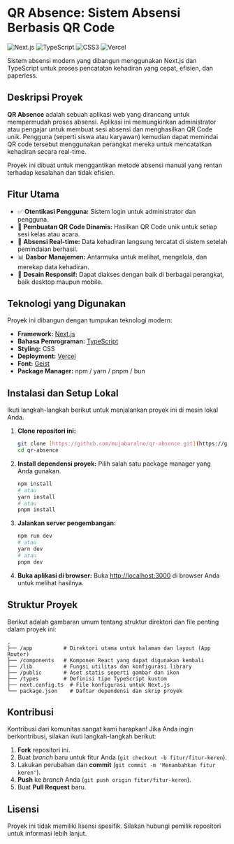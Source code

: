 # QR Absence: Sistem Absensi Berbasis QR Code

![Next.js](https://img.shields.io/badge/Next.js-000000?style=for-the-badge&logo=nextdotjs&logoColor=white)
![TypeScript](https://img.shields.io/badge/TypeScript-3178C6?style=for-the-badge&logo=typescript&logoColor=white)
![CSS3](https://img.shields.io/badge/CSS3-1572B6?style=for-the-badge&logo=css3&logoColor=white)
![Vercel](https://img.shields.io/badge/Vercel-000000?style=for-the-badge&logo=vercel&logoColor=white)

Sistem absensi modern yang dibangun menggunakan Next.js dan TypeScript untuk proses pencatatan kehadiran yang cepat, efisien, dan paperless.

## Deskripsi Proyek

**QR Absence** adalah sebuah aplikasi web yang dirancang untuk mempermudah proses absensi. Aplikasi ini memungkinkan administrator atau pengajar untuk membuat sesi absensi dan menghasilkan QR Code unik. Pengguna (seperti siswa atau karyawan) kemudian dapat memindai QR code tersebut menggunakan perangkat mereka untuk mencatatkan kehadiran secara real-time.

Proyek ini dibuat untuk menggantikan metode absensi manual yang rentan terhadap kesalahan dan tidak efisien.

## Fitur Utama

-   ✅ **Otentikasi Pengguna:** Sistem login untuk administrator dan pengguna.
-   🔑 **Pembuatan QR Code Dinamis:** Hasilkan QR Code unik untuk setiap sesi kelas atau acara.
-   🚀 **Absensi Real-time:** Data kehadiran langsung tercatat di sistem setelah pemindaian berhasil.
-   📊 **Dasbor Manajemen:** Antarmuka untuk melihat, mengelola, dan merekap data kehadiran.
-   📱 **Desain Responsif:** Dapat diakses dengan baik di berbagai perangkat, baik desktop maupun mobile.

## Teknologi yang Digunakan

Proyek ini dibangun dengan tumpukan teknologi modern:

-   **Framework:** [Next.js](https://nextjs.org/)
-   **Bahasa Pemrograman:** [TypeScript](https://www.typescriptlang.org/)
-   **Styling:** CSS
-   **Deployment:** [Vercel](https://vercel.com/)
-   **Font:** [Geist](https://vercel.com/font)
-   **Package Manager:** npm / yarn / pnpm / bun

## Instalasi dan Setup Lokal

Ikuti langkah-langkah berikut untuk menjalankan proyek ini di mesin lokal Anda.

1.  **Clone repositori ini:**
    ```bash
    git clone [https://github.com/mujabaralno/qr-absence.git](https://github.com/mujabaralno/qr-absence.git)
    cd qr-absence
    ```

2.  **Install dependensi proyek:**
    Pilih salah satu package manager yang Anda gunakan.
    ```bash
    npm install
    # atau
    yarn install
    # atau
    pnpm install
    ```

3.  **Jalankan server pengembangan:**
    ```bash
    npm run dev
    # atau
    yarn dev
    # atau
    pnpm dev
    ```

4.  **Buka aplikasi di browser:**
    Buka [http://localhost:3000](http://localhost:3000) di browser Anda untuk melihat hasilnya.

## Struktur Proyek

Berikut adalah gambaran umum tentang struktur direktori dan file penting dalam proyek ini:

```
.
├── /app          # Direktori utama untuk halaman dan layout (App Router)
├── /components   # Komponen React yang dapat digunakan kembali
├── /lib          # Fungsi utilitas dan konfigurasi library
├── /public       # Aset statis seperti gambar dan ikon
├── /types        # Definisi tipe TypeScript kustom
├── next.config.ts  # File konfigurasi untuk Next.js
└── package.json    # Daftar dependensi dan skrip proyek
```

## Kontribusi

Kontribusi dari komunitas sangat kami harapkan! Jika Anda ingin berkontribusi, silakan ikuti langkah-langkah berikut:

1.  **Fork** repositori ini.
2.  Buat *branch* baru untuk fitur Anda (`git checkout -b fitur/fitur-keren`).
3.  Lakukan perubahan dan **commit** (`git commit -m 'Menambahkan fitur keren'`).
4.  **Push** ke *branch* Anda (`git push origin fitur/fitur-keren`).
5.  Buat **Pull Request** baru.

## Lisensi

Proyek ini tidak memiliki lisensi spesifik. Silakan hubungi pemilik repositori untuk informasi lebih lanjut.
